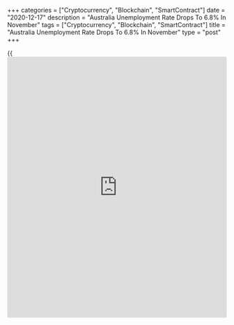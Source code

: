 +++
categories = ["Cryptocurrency", "Blockchain", "SmartContract"]
date = "2020-12-17"
description = "Australia Unemployment Rate Drops To 6.8% In November"
tags = ["Cryptocurrency", "Blockchain", "SmartContract"]
title = "Australia Unemployment Rate Drops To 6.8% In November"
type = "post"
+++

{{<iframe id="large-banner" src="https://www.bounty.group/#slide=3.0" width="100%" height="600" scrolling="no" style="border: 0px solid rgb(216, 221, 230); border-radius: 3px;">}}

The jobless rate in Australia came in at a seasonally adjusted 6.8
percent in November, the Australian Bureau of Statistics said on
Thursday - beating expectations for 7.0 percent, which would have been
unchanged.

The Australian [economy][1] added 90,000 jobs to 12,860,700 last month,
blowing away forecasts for an increase of 50,000 jobs following the
addition of 178,800 jobs in October.

Full-time employment added 84,200 jobs to 8,725,700 last month after
gaining 97,000 in October. Part-time jobs gained 5,800 jobs to 4,135,00
last month after adding 81,800 jobs in October.

Over the year to November 2020, employment decreased by 0.6 percent or
83,100 people.

Unemployed people decreased by 17,300 to 942,100 and increased by
240,700 over the year to November 2020. The youth unemployment rate
increased less than 0.1 pts to 15.6 percent and increased by 4.1 pts
over the year to November 2020.

The participation rate came in at 66.1 percent, beating forecasts for
66.0 percent and up from 65.8 percent in the previous month. It
increased by 0.2 pts for men to 71.0 percent and by 0.4 pts for women to
61.4 percent.

Monthly hours worked in all jobs increased by 42.8 million hours (2.5
percent) to 1,752 million hours. They decreased 1.2 percent over the
year.

The underemployment rate decreased by 1.0 pts to 9.4 percent (1.1 pts
higher than a year ago), while the underutilization rate decreased by
1.2 pts to 16.2 percent.

For comments and feedback [contact](https://www.playgroundfx.com/contact/): editorial@rtt[news](https://www.letsplayfx.com/blog/forex-news-website/).com

[Economic News][1]

 **What parts of the world are seeing the best (and worst) economic
performances lately? Click[here][2] to check out our [Econ Scorecard][2]
and find out! See up-to-the-moment [ranking](https://www.playgroundfx.com/blog/crypto-exchange-ranking/)s for the best and worst
performers in [GDP][3], [unemployment rate][4], [inflation][5] and much
more.**

   1. www.rtt[news](https://www.letsplayfx.com/blog/forex-news-website/).com/Content/EconomicNews.aspx
   2. www.rtt[news](https://www.letsplayfx.com/blog/forex-news-website/).com/economic-scorecard/world-rank/industrial-production/highest-performance.aspx
   3. www.rtt[news](https://www.letsplayfx.com/blog/forex-news-website/).com/economic-scorecard/world-rank/GDP/highest-performance.aspx
   4. www.rtt[news](https://www.letsplayfx.com/blog/forex-news-website/).com/economic-scorecard/world-rank/unemployment-rate/lowest-performance.aspx
   5. www.rtt[news](https://www.letsplayfx.com/blog/forex-news-website/).com/economic-scorecard/world-rank/CPI/highest-performance.aspx